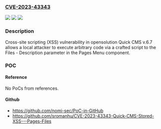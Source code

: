 ### [CVE-2023-43343](https://cve.mitre.org/cgi-bin/cvename.cgi?name=CVE-2023-43343)
![](https://img.shields.io/static/v1?label=Product&message=n%2Fa&color=blue)
![](https://img.shields.io/static/v1?label=Version&message=n%2Fa&color=blue)
![](https://img.shields.io/static/v1?label=Vulnerability&message=n%2Fa&color=brighgreen)

### Description

Cross-site scripting (XSS) vulnerability in opensolution Quick CMS v.6.7 allows a local attacker to execute arbitrary code via a crafted script to the Files - Description parameter in the Pages Menu component.

### POC

#### Reference
No PoCs from references.

#### Github
- https://github.com/nomi-sec/PoC-in-GitHub
- https://github.com/sromanhu/CVE-2023-43343-Quick-CMS-Stored-XSS---Pages-Files

